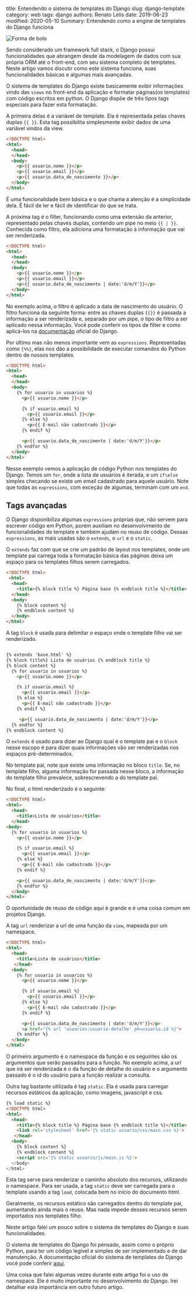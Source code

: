 title: Entendendo o sistema de templates do Django
slug: django-template
category: web
tags: django
authors: Renato Lelis
date: 2019-06-23
modified: 2020-05-10
Summary: Entendendo como a engine de templates do Django funciona

![Forma de bolo](/images/forma.jpeg)

Sendo considerado um framework full stack, o Django possui funcionalidades que abrangem desde da modelagem de dados com sua própria ORM até o front-end, com seu sistema completo de templates. Neste artigo vamos discutir como este sistema funciona, suas funcionalidades básicas e algumas mais avançadas.

O sistema de templates do Django existe basicamente exibir informações vindo das `views` no front-end da aplicação e formatar páginas(os templates) com código escritos em python. O Django dispõe de três tipos tags especiais para fazer esta formatação.

A primeira delas é a variável de template. Ela é representada pelas chaves duplas `{{ }}`. Esta tag possibilita simplesmente exibir dados de uma variável vindos da view.

```html
<!DOCTYPE html>
<html>
  <head>
  </head>
  <body>
    <p>{{ usuario.nome }}</p>
    <p>{{ usuario.email }}</p>
    <p>{{ usuario.data_de_nascimento }}</p>
  </body>
</html>
```

É uma funcionalidade bem básica e o que chama a atenção é a simplicidade dela. É fácil de ler e fácil de identificar do que se trata.

A próxima tag é o filter, funcionando como uma extensão da anterior, representado pelas chaves duplas, contendo um pipe no meio `{{ | }}`. Conhecida como filtro, ela adiciona uma formatação à informação que vai ser renderizada.

```html
<!DOCTYPE html>
<html>
  <head>
  </head>
  <body>
    <p>{{ usuario.nome }}</p>
    <p>{{ usuario.email }}</p>
    <p>{{ usuario.data_de_nascimento | date:'d/m/Y'}}</p>
  </body>
</html>
```

No exemplo acima, o filtro é aplicado a data de nascimento do usuário. O filtro funciona da seguinte forma: entre as chaves duplas `{{}}` é passada a informação a ser renderizada e, separado por um pipe, o tipo de filtro a ser aplicado nessa informação. Você pode conferir os tipos de filter e como aplicá-los na [documentação](https://docs.djangoproject.com/pt-br/3.0/ref/templates/builtins/#filter) oficial do Django.

Por último mas não menos importante vem as `expressions`. Representadas como `{%%}`, elas nos dão a possibilidade de executar comandos do Python dentro de nossos templates.

```html
<!DOCTYPE html>
<html>
  <head>
  </head>
  <body>
    {% for usuario in usuarios %}
      <p>{{ usuario.nome }}</p>

      {% if usuario.email %}
        <p>{{ usuario.email }}</p>
      {% else %}
        <p>{{ E-mail não cadastrado }}</p>
      {% endif %}

      <p>{{ usuario.data_de_nascimento | date:'d/m/Y'}}</p>
    {% endfor %}
  </body>
</html>
```

Nesse exemplo vemos a aplicação de código Python nos templates do Django. Temos um `for`, onde a lista de usuários é iterada, e um `if\else` simples checando se existe um email cadastrado para aquele usuário. Note que todas as `expressions`, com exceção de algumas, terminam com um `end`.

## Tags avançadas

O Django disponibiliza algumas `expressions` próprias que, não servem para escrever código em Python, porém auxiliam no desenvolvimento de funcionalidades do template e também ajudam no reuso de código. Dessas `expressions`, as mais usadas são o `extends`, o `url` e o `static`.

O `extends` faz com que se crie um padrão de layout nos templates, onde um template pai carrega toda a formatação básica das páginas deixa um espaço para os templates filhos serem carregados.

```html
<!DOCTYPE html>
 <html>
  <head>
    <title>{% block title %} Página base {% endblock title %}</title>
  </head>
  <body>
    {% block content %}
    {% endblock content %}
  </body>
</html>
```

A tag `block` é usada para delimitar o espaço onde o template filho vai ser renderizado.

```html

{% extends 'base.html' %}
{% block title%} Lista de usuários {% endblock title %}
{% block content %}
  {% for usuario in usuarios %}
    <p>{{ usuario.nome }}</p>

    {% if usuario.email %}
      <p>{{ usuario.email }}</p>
    {% else %}
      <p>{{ E-mail não cadastrado }}</p>
    {% endif %}

     <p>{{ usuario.data_de_nascimento | date:'d/m/Y'}}</p>
  {% endfor %}
{% endblock content %}
```

O `extends` é usado para dizer ao Django qual é o template pai e o `block` nesse escopo é para dizer quais informações vão ser renderizadas nos espaços pré-determinados.

No template pai, note que existe uma informação no bloco `title`. Se, no template filho, alguma informação for passada nesse bloco, a informação do template filho prevalece, sobrescrevendo a do template pai.

No final, o html renderizado é o seguinte:

```html
<!DOCTYPE html>
<html>
  <head>
    <title>Lista de usuários</title>
  </head>
<body>
  {% for usuario in usuarios %}
    <p>{{ usuario.nome }}</p>

    {% if usuario.email %}
      <p>{{ usuario.email }}</p>
    {% else %}
      <p>{{ E-mail não cadastrado }}</p>
    {% endif %}

    <p>{{ usuario.data_de_nascimento | date:'d/m/Y'}}</p>
    {% endfor %}
  </body>
</html>
```

O oportunidade de reuso de código aqui é grande e é uma coisa comum em projetos Django.

A tag `url` renderizar a url de uma função da `view`, mapeada por um namespace.

```html
<!DOCTYPE html>
<html>
  <head>
    <title>Lista de usuários</title>
   </head>
  <body>
    {% for usuario in usuarios %}
      <p>{{ usuario.nome }}</p>

      {% if usuario.email %}
        <p>{{ usuario.email }}</p>
      {% else %}
        <p>{{ E-mail não cadastrado }}</p>
      {% endif %}

      <p>{{ usuario.data_de_nascimento | date:'d/m/Y'}}</p>
      <a href="{% url 'usuarios:usuario-detalhe' pk=usuario.id %}">
    {% endfor %}
  </body>
</html>
```

O primeiro argumento é o namespace da função e os seguintes são os argumentos que serão passados para a função. No exemplo acima, a url que irá ser renderizada é o da função de detalhe do usuário e o argumento passado é o id do usuário para a função realizar a consulta.

Outra tag bastante utilizada é tag `static`. Ela é usada para carregar recursos estáticos da aplicação, como imagens, javascript e css.

```html
{% load static %}
<!DOCTYPE html>
<html>
  <head>
    <title>{% block title %} Página base {% endblock title %}</title>
    <link rel='stylesheet' href='{% static usuario/css/main.css %}'>
   </head>
  <body>
    {% block content %}
    {% endblock content %}
    <script src='{% static usuario/js/main.js %}'>
  </body>
</html>
```

Esta tag serve para renderizar o caminho absoluto dos recursos, utilizando o namespace. Para ser usada, a tag `static` deve ser carregada para o template usando a tag `load`, colocada bem no início do documento html.

Geralmente, os recursos estático são carregados dentro do template pai, aumentando ainda mais o reuso. Mas nada impede desses recursos serem importados nos templates filho.

Neste artigo falei um pouco sobre o sistema de templates do Django e suas funcionalidades.

O sistema de templates do Django foi pensado, assim como o próprio Python, para ter um código legível e simples de ser implementado e de dar manutenção. A documentação oficial do sistema de templates do Django você pode conferir [aqui](https://docs.djangoproject.com/pt-br/3.0/ref/templates/).

Uma coisa que falei algumas vezes durante este artigo foi o uso de namespace. Ele é muito importante no desenvolvimento do Django. Irei detalhar esta importância em outro futuro artigo.
